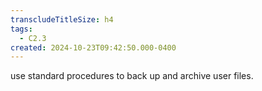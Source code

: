 ```yaml
---
transcludeTitleSize: h4
tags:
  - C2.3
created: 2024-10-23T09:42:50.000-0400
---
```

use standard procedures to back up and archive user files.
